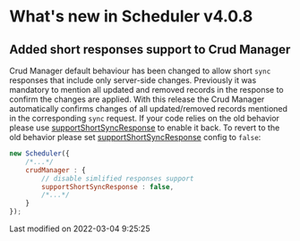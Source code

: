 # What's new in Scheduler v4.0.8

## Added short responses support to Crud Manager

Crud Manager default behaviour has been changed to allow short `sync` responses that include only server-side
changes.
Previously it was mandatory to mention all updated and removed records in the response to confirm the
changes are applied.
With this release the Crud Manager automatically confirms changes of all updated/removed records mentioned in
the corresponding `sync` request.
If your code relies on the old behavior please use [supportShortSyncResponse](#Scheduler/data/CrudManager#config-supportShortSyncResponse)
to enable it back.
To revert to the old behavior please set 
[supportShortSyncResponse](#Scheduler/data/CrudManager#config-supportShortSyncResponse) config to `false`:

```javascript
new Scheduler({
    /*...*/
    crudManager : {
        // disable simlified responses support
        supportShortSyncResponse : false,
        /*...*/
    }
});
```


<p class="last-modified">Last modified on 2022-03-04 9:25:25</p>